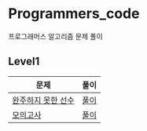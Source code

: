 # Programmers_code
프로그래머스 알고리즘 문제 풀이

## Level1
| 문제 | 풀이 |
| -------------| -----:|
|[완주하지 못한 선수](https://programmers.co.kr/learn/courses/30/lessons/42576)| [풀이]()|
|[모의고사](https://programmers.co.kr/learn/courses/30/lessons/42840)| [풀이](https://github.com/ur-luella/Programmers_code/blob/master/모의고사.py)
